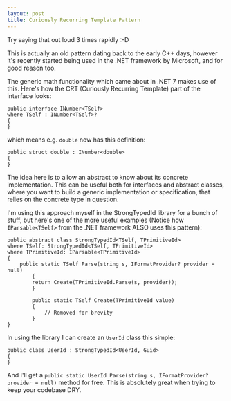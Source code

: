 ```yaml
---
layout: post
title: Curiously Recurring Template Pattern
---
```


Try saying that out loud 3 times rapidly :-D

This is actually an old pattern dating back to the early C++ days, however it's recently started being used in the .NET framework by Microsoft, and for good reason too.

The generic math functionality which came about in .NET 7 makes use of this. Here's how the CRT (Curiously Recurring Template) part of the interface looks:

```
public interface INumber<TSelf> 
where TSelf : INumber<TSelf>?
{
}
```
  
which means e.g. `double` now has this definition:
```
public struct double : INumber<double>
{
}
```
  
The idea here is to allow an abstract to know about its concrete implementation. This can be useful both for interfaces and abstract classes, where you want to build a generic implementation or specification, that relies on the concrete type in question.

I'm using this approach myself in the StrongTypedId library for a bunch of stuff, but here's one of the more useful examples (Notice how `IParsable<TSelf>` from the .NET framework ALSO uses this pattern):

```
public abstract class StrongTypedId<TSelf, TPrimitiveId>
where TSelf: StrongTypedId<TSelf, TPrimitiveId>
where TPrimitiveId: IParsable<TPrimitiveId>
{
	public static TSelf Parse(string s, IFormatProvider? provider = null)
        {
		return Create(TPrimitiveId.Parse(s, provider));
        }
        
        public static TSelf Create(TPrimitiveId value)
        {
        	// Removed for brevity
        }
}
```

In using the library I can create an `UserId` class this simple:

```
public class UserId : StrongTypedId<UserId, Guid>
{
}
```

And I'll get a  `public static UserId Parse(string s, IFormatProvider? provider = null)` method for free. This is absolutely great when trying to keep your codebase DRY.
